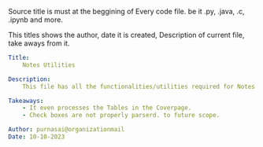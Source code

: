 Source title is must at the beggining of Every code file. be it .py, .java, .c, .ipynb and more.

This titles shows the author, date it is created, Description of current file, take aways from it.


```yaml
Title: 
    Notes Utilities

Description:
    This file has all the functionalities/utilities required for Notes processing.

Takeaways:
    - It even processes the Tables in the Coverpage.
    - Check boxes are not properly parserd. to future scope.

Author: purnasai@organizationmail
Date: 10-10-2023
```
